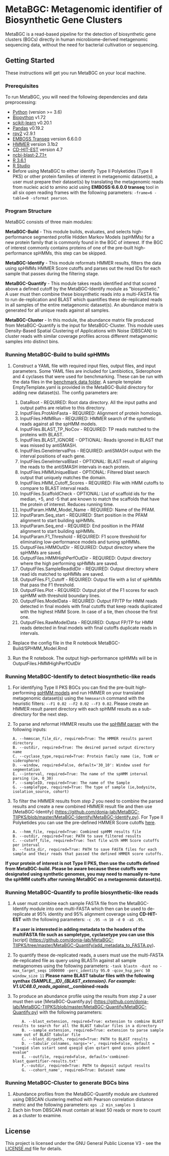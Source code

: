 # MetaBGC: Metagenomic identifier of Biosynthetic Gene Clusters 

MetaBGC is a read-based pipeline for the detection of biosynthetic gene clusters (BGCs) directly in human microbiome-derived metagenomic sequencing data, without the need for bacterial cultivation or sequencing. 

## Getting Started

These instructions will get you run MetaBGC on your local machine.

### Prerequisites

To run MetaBGC, you will need the following dependencies and data preprocessing:

* [Python](https://www.python.org/downloads/) (version >= 3.6)
* [Biopython](https://biopython.org/wiki/Download) v1.72
* [scikit-learn](https://scikit-learn.org/stable/install.html) v0.20.1
* [Pandas](https://pandas.pydata.org/pandas-docs/stable/install.html) v0.19.2 
* [rpy2](https://pypi.org/project/rpy2/) v2.9.1
* [EMBOSS Transeq](http://emboss.sourceforge.net/download/) version 6.6.0.0
* [HMMER](http://hmmer.org/download.html) version 3.1b2
* [CD-HIT-EST](https://github.com/weizhongli/cdhit/releases) version 4.7
* [ncbi-blast-2.7.1+](https://ftp.ncbi.nlm.nih.gov/blast/executables/blast+/)
* [R 3.6.1](http://lib.stat.cmu.edu/R/CRAN/)
* [R Studio](https://www.rstudio.com/products/rstudio/download/)
* Before using MetaBGC to either identify Type II Polyketides (Type II PKS) or other protein families of interest in metagenomic dataset(s), a user must prepare their dataset(s) by translating the metagenomic reads from nucleic acid to amino acid using **EMBOSS:6.6.0.0 transeq** tool in all six open reading frames with the following parameters: `-frame=6 - table=0 -sformat pearson`. 



### Program Structure

MetaBGC consists of three main modules:

**MetaBGC-Build** - This module builds, evaluates, and selects high-performance segmented profile Hidden Markov Models (spHMMs) for a new protein family that is commonly found in the BGC of interest. If the BGC of interest commonly contains proteins of one of the pre-built high-performance spHMMs, this step can be skipped.

**MetaBGC-Identify** - This module reformats HMMER results, filters the data using spHMMs HMMER Score cutoffs and parses out the read IDs for each sample that passes during the filtering stage.

**MetaBGC-Quantify** - This module takes reads identified and that scored above a defined cutoff by the MetaBGC-Identify module as "biosynthetic." A user must then combine these biosynthetic reads into a multi-FASTA file to run de-replication and BLAST which quantifies these de-replicated reads in all samples of the entire metagenomic dataset(s). An abundance matrix is generated for all unique reads against all samples. 

**MetaBGC-Cluster** - In this module, the abundance matrix file produced from MetaBGC-Quantify is the input for MetaBGC-Cluster. This module uses Density-Based Spatial Clustering of Applications with Noise (DBSCAN) to cluster reads with similar coverage profiles across different metagenomic samples into distinct bins. 

### Running MetaBGC-Build to build spHMMs

1. Construct a YAML file with required input files, output files, and input parameters. Some YAML files are included for Lantibiotics, Siderophore and 4 cyclases that were used for benchmarking. These can be run with the data files in the [benchmark data folder](https://github.com/donia-lab/MetaBGC-TIIPKS/tree/master/benchmark_data). A sample template EmptyTemplate.yaml is provided in the MetaBGC-Build directory for adding new dataset(s). The config parameters are:
	1.  DataRoot - REQUIRED: Root data directory. All the input paths and output paths are relative to this directory.
	2.  InputFiles.ProtAlnFasta - REQUIRED: Alignment of protein homologs.  
	3.  InputFiles.HMMRun - REQUIRED: HMMER search of the synthetic reads against all the spHMM models. 
	4.  InputFiles.BLAST_TP_NoCov - REQUIRED: TP reads matched to the proteins with BLAST. 
	5.  InputFiles.BLAST_IGNORE - OPTIONAL: Reads ignored in BLAST that was missed by antiSMASH.
	6.  InputFiles.GeneIntervalPos - REQUIRED: antiSMASH output with the interval positions of each gene. 
	7.  InputFiles.GeneIntervalBlast - OPTIONAL: BLAST result of aligning the reads to the antiSMASH intervals in each protein. 
	8.  InputFiles.HMMUniqueBlast - OPTIONAL: Filtered blast search output that uniquely matches the domain.
	9.  InputFiles.HMM_Cutoff_Scores - REQUIRED: File with HMM cutoffs to compare to BLAST interval reads.
	10. InputFiles.ScaffoldCheck - OPTIONAL: List of scaffold ids for the median, +5, and -5 that are known to match the scaffolds that have the protein of interest. Reduces running time. 
	11. InputParam.HMM_Model_Name - REQUIRED: Name of the PFAM. 
	12. InputParam.Seq_start - REQUIRED: Start position in the PFAM alignment to start building spHMMs. 
	13. InputParam.Seq_end - REQUIRED: End position in the PFAM alignment to start building spHMMs. 
	14. InputParam.F1_Threshold - REQUIRED: F1 score threshold for eliminating low-performance models and tuning spHMMs. 
	15. OutputFiles.HMMOutDir - REQUIRED: Output directory where the spHMMs are saved. 
	16. OutputFiles.HMMHighPerfOutDir - REQUIRED: Output directory where the high performing spHMMs are saved. 
	17. OutputFiles.SampleReadIdDir - REQUIRED: Output directory where read ids matched to spHMMs are saved. 
	18. OutputFiles.F1_Cutoff - REQUIRED: Output file with a list of spHMMs that pass the F1 threshold.  
	19. OutputFiles.Plot - REQUIRED: Output plot of the F1 scores for each spHMM with threshold boundary lines.
	20. OutputFiles.ModelData - REQUIRED: Output FP/TP for HMM reads detected in final models with final cutoffs that keep reads duplicated with the highest HMM Score. In case of a tie, then choose the first one. 
	21. OutputFiles.RawModelData - REQUIRED: Output FP/TP for HMM reads detected in final models with final cutoffs duplicate reads in intervals. 
 
2. Replace the config file in the R notebook MetaBGC-Build/SPHMM_Model.Rmd
3. Run the R notebook. The output high-performance spHMMs will be in OutputFiles.HMMHighPerfOutDir  

### Running MetaBGC-Identify to detect biosynthetic-like reads

1. For identifying Type II PKS BGCs you can find the pre-built high-performing [spHMM models](https://github.com/donia-lab/MetaBGC-TIIPKS/tree/master/models) and run HMMER on your translated metagenomic dataset(s) using the `hmmsearch` command with the heuristic filters: `--F1 0.02 --F2 0.02 --F3 0.02`. Please create an HMMER result parent directory with each spHMM results as a sub-directory for the next step.  

2. To parse and reformat HMMER results use the [spHMM parser](https://github.com/donia-lab/MetaBGC-TIIPKS/blob/master/MetaBGC-Identify/spHMM_parser.py) with the following inputs:

	```
	A. --hmmscan_file_dir, required=True: The HMMER results parent directory 
	B. --outdir, required=True: The desired parsed output directory name
	C. --cyclase_type,required=True: Protein family name (ie, TcmN or siderophore)
	D. --window, required=False, default='30_10': Window used for segmentation
	E. --interval, required=True: The name of the spHMM interval parsing (ie, 0_30)
	F. --sampleID, required=True: The name of the Sample
	G. --sampleType, required=True: The type of sample (ie,bodysite, isolation_source, cohort)
	```
	
3. To filter the HMMER results from *step 2* you need to combine the parsed results and create a new combined HMMER result file and then use [MetaBGC-Identify] (https://github.com/donia-lab/MetaBGC-TIIPKS/blob/master/MetaBGC-Identify/MetaBGC-Identify.py). For Type II Polyketides you can use the pre-defined HMMER Score cutoffs [here](https://github.com/donia-lab/MetaBGC-TIIPKS/blob/master/models/spHMM-cutoffs.txt).

	```
	A. --hmm_file, required=True: Combined spHMM results file  
	B. --outdir, required=True: PATH to save filtered results
	C. --cutoff_file, required=True: Text file with HMM Score cutoffs per interval
	D. --fasta_dir, required=True: PATH to save FASTA files for each sample and their reads that passed the defined HMMER score cutoffs.
	```
	
 **If your protein of interest is not Type II PKS, then use the cutoffs defined from MetaBGC-build. Please be aware because these cutoffs were designated using synthetic genomes, you may need to manually re-tune the spHMM cutoffs after running MetaBGC on a metagenomic dataset(s).**

### Running MetaBGC-Quantify to profile biosynthetic-like reads

1. A user must combine each sample FASTA file from the MetaBGC-Identify module into one multi-FASTA which then can be used to de-replicate at 95% identity and 95% alignment coverage using **CD-HIT-EST** with the following parameters: `-c .95 -n 10 -d 0 -aS .95`.

	**If a user is interested in adding metadata to the headers of the multiFASTA file such as sampletype, cyclasetype you can use this** [script] (https://github.com/donia-lab/MetaBGC-TIIPKS/tree/master/MetaBGC-Quantify/add_metadata_to_FASTA.py)**.**

2. To quantify these de-replicated reads, a users must use the multi-FASTA de-replicated file as query using BLASTn against all sample metagenomes using the following parameters: `-task blastn -dust no -max_target_seqs 1000000 -perc_identity 95.0 -qcov_hsp_perc 50 window_size 11`
**Please name BLAST tabular files with the following synthax 
{SAMPLE_\__ID}_\__{BLAST_\__extension}. For example: V1.UC48.0_\__reads_\__against_\__combined-reads**
3. To produce an abundance profile using the results from *step 2* a user must then use [MetaBGC-Quantify.py] (https://github.com/donia-lab/MetaBGC-TIIPKS/blob/master/MetaBGC-Quantify/MetaBGC-Quantify.py) with the following parameters: 

	```
		A. --blast_extension, required=True: extension to combine BLAST results to search for all the BLAST tabular files in a directory  
		B. --sample_extension, required=True: extension to parse sample name out of BLAST tabular file
		C. --blast_dirpath, required=True: PATH to BLAST results
		D. --tabular_colnames, nargs='+', required=False, default = "sseqid slen sstart send qseqid qlen qstart qend qcovs pident evalue"
		E. --outfile, required=False, default='combined-blast_quantifier-results.txt'
		F.--outdir, required=True: PATH to deposit output results
		G. --cohort_name', required=True: Dataset name 
	```

### Running MetaBGC-Cluster to generate BGCs bins 
1. Abundance profiles from the MetaBGC-Quantify module are clustered using DBSCAN clustering method with Pearson correlation distance metric and the following parameters: `eps .2 min_samples 1`
2. Each bin from DBSCAN must contain at least 50 reads or more to count as a cluster to examine.

## License

This project is licensed under the GNU General Public License V3 - see the [LICENSE.md](LICENSE.md) file for details.

